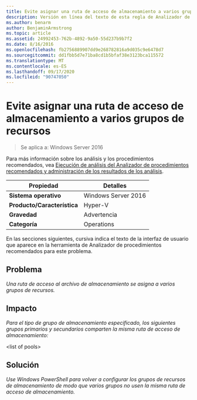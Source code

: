 ```yaml
---
title: Evite asignar una ruta de acceso de almacenamiento a varios grupos de recursos
description: Versión en línea del texto de esta regla de Analizador de procedimientos recomendados.
ms.author: benarm
author: BenjaminArmstrong
ms.topic: article
ms.assetid: 24992453-762b-4892-9a50-55d237b9b7f2
ms.date: 8/16/2016
ms.openlocfilehash: fb2756889907dd9e268782816a9d035c9e6478d7
ms.sourcegitcommit: dd1fbb5d7e71ba8cd1b5bfaf38e3123bca115572
ms.translationtype: MT
ms.contentlocale: es-ES
ms.lasthandoff: 09/17/2020
ms.locfileid: "90747050"
---
```

# <a name="avoid-mapping-one-storage-path-to-multiple-resource-pools"></a>Evite asignar una ruta de acceso de almacenamiento a varios grupos de recursos

>Se aplica a: Windows Server 2016

Para más información sobre los análisis y los procedimientos recomendados, vea [Ejecución de análisis del Analizador de procedimientos recomendados y administración de los resultados de los análisis](https://go.microsoft.com/fwlink/p/?LinkID=223177).

|Propiedad|Detalles|
|-|-|
|**Sistema operativo**|Windows Server 2016|
|**Producto/Característica**|Hyper-V|
|**Gravedad**|Advertencia|
|**Categoría**|Operations|

En las secciones siguientes, cursiva indica el texto de la interfaz de usuario que aparece en la herramienta de Analizador de procedimientos recomendados para este problema.

## <a name="issue"></a>**Problema**
*Una ruta de acceso al archivo de almacenamiento se asigna a varios grupos de recursos.*

## <a name="impact"></a>**Impacto**
*Para el tipo de grupo de almacenamiento especificado, los siguientes grupos primarios y secundarios comparten la misma ruta de acceso de almacenamiento:*

\<list of pools>

## <a name="resolution"></a>**Solución**
*Use Windows PowerShell para volver a configurar los grupos de recursos de almacenamiento de modo que varios grupos no usen la misma ruta de acceso de almacenamiento.*



